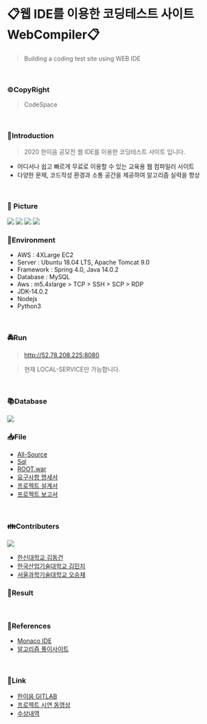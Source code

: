 # 📋웹 IDE를 이용한 코딩테스트 사이트 WebCompiler📋

> Building a coding test site using WEB IDE

<br>

### ©CopyRight
> CodeSpace

<br>

### 👐Introduction
> 2020 한이음 공모전 웹 IDE를 이용한 코딩테스트 사이트 입니다.

- 어디서나 쉽고 빠르게 무료로 이용할 수 있는 교육용 웹 컴파일러 사이트 
- 다양한 문제, 코드작성 환경과 소통 공간을 제공하여 알고리즘 실력을 향상

<br>

### 📸 Picture
<img src="https://github.com/DongGeon0908/Building-a-coding-test-site-using-WEB-IDE/blob/master/pic/main.png">
<img src="https://github.com/DongGeon0908/Building-a-coding-test-site-using-WEB-IDE/blob/master/pic/pic5.png">
<img src="https://github.com/DongGeon0908/Building-a-coding-test-site-using-WEB-IDE/blob/master/pic/pic6.png">
<img src="https://github.com/DongGeon0908/Building-a-coding-test-site-using-WEB-IDE/blob/master/pic/pic7.png">


<br>

### 🔧Environment
  - AWS : 4XLarge EC2
  - Server : Ubuntu 18.04 LTS, Apache Tomcat 9.0
  - Framework : Spring 4.0, Java 14.0.2
  - Database : MySQL
  - Aws : m5.4xlarge > TCP > SSH > SCP > RDP
  - JDK-14.0.2
  - Nodejs
  - Python3

<br>

### 🚔Run
> http://52.78.208.225:8080

> 현재 LOCAL-SERVICE만 가능합니다.

</br>

### 📚Database
<img src="https://github.com/DongGeon0908/Building-a-coding-test-site-using-WEB-IDE/blob/master/pic/erd.png">

<br>

### 📥File
- [All-Source](https://github.com/DongGeon0908/Building-a-coding-test-site-using-WEB-IDE/tree/master/WebCompiler)
- [Sql](https://github.com/DongGeon0908/Building-a-coding-test-site-using-WEB-IDE/blob/master/sql/kko_final.sql)
- [ROOT.war](https://github.com/DongGeon0908/Building-a-coding-test-site-using-WEB-IDE/blob/master/result/ROOT.war)
- [요구사항 명세서](https://github.com/DongGeon0908/Building-a-coding-test-site-using-WEB-IDE/blob/master/text/%EC%9A%94%EA%B5%AC%EC%82%AC%ED%95%AD%20%EC%A0%95%EC%9D%98.pdf)
- [프로젝트 설계서](https://github.com/DongGeon0908/Building-a-coding-test-site-using-WEB-IDE/blob/master/text/%EC%84%A4%EA%B3%84%EC%84%9C.pdf)
- [프로젝트 보고서](https://github.com/DongGeon0908/Building-a-coding-test-site-using-WEB-IDE/blob/master/text/%EB%B3%B4%EA%B3%A0%EC%84%9C.pdf)

<br>

### 👪Contributers
<img src="https://github.com/DongGeon0908/Building-a-coding-test-site-using-WEB-IDE/blob/master/who%20is%20kko/kko!.jpg">

- [한신대학교 김동건](https://github.com/DongGeon0908)
- [한국산업기술대학교 김민지](https://github.com/mindi1206)
- [서울과학기술대학교 오승재](https://github.com/oh980225)

### 🤟Result

<br>

### 📖References
- [Monaco IDE](https://microsoft.github.io/monaco-editor/)
- [알고리즘 풀이사이트](https://www.acmicpc.net/)

<br>

### 🔗Link
- [한이음 GITLAB](https://lab.hanium.or.kr/20_hf431/main)
- [프로젝트 시연 동영상](https://www.youtube.com/watch?v=OKVbpmrrtYc)
- [수상내역](http://www.hanium.or.kr/portal/project/awardView.do)